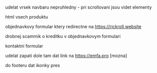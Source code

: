 udelat vrsek navbaru nepruhledny - pri scrollovani jsou videt elementy

html vsech produktu

objednavkovy formular ktery redirectne na https://rickroll.website 

drobnej scammik o kreditku v objednavkovym formulari

kontaktni formular

udelat zapati dole tam dat link na https://emfa.pro [mozna]

do footeru dat ikonky pres <a><img></a>
